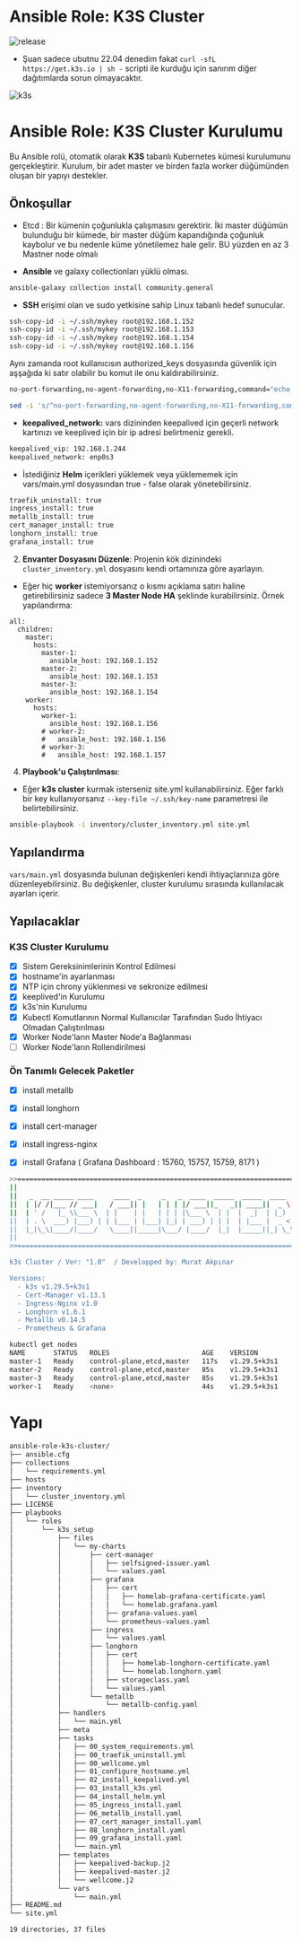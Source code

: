 #  Ansible Role: K3S Cluster
![release](https://img.shields.io/badge/release-v1.0-blue)
- Şuan sadece ubutnu 22.04 denedim fakat `curl -sfL https://get.k3s.io | sh -` scripti ile kurduğu için sanırım diğer dağıtımlarda sorun olmayacaktır.


<img src="https://k3s.io/img/k3s-logo-light.svg" alt="k3s" style="max-width: 100%;">

 
# Ansible Role: K3S Cluster Kurulumu

Bu Ansible rolü, otomatik olarak **K3S** tabanlı Kubernetes kümesi kurulumunu gerçekleştirir. Kurulum, bir adet master ve birden fazla worker düğümünden oluşan bir yapıyı destekler.

## Önkoşullar

- Etcd : Bir kümenin çoğunlukla çalışmasını gerektirir. İki master düğümün bulunduğu bir kümede, bir master düğüm kapandığında çoğunluk kaybolur ve bu nedenle küme yönetilemez hale gelir. BU yüzden en az 3 Mastner node olmalı

- **Ansible** ve galaxy collectionları yüklü olması.

```bash
ansible-galaxy collection install community.general

```

- **SSH** erişimi olan ve sudo yetkisine sahip Linux tabanlı hedef sunucular.
````bash
ssh-copy-id -i ~/.ssh/mykey root@192.168.1.152
ssh-copy-id -i ~/.ssh/mykey root@192.168.1.153
ssh-copy-id -i ~/.ssh/mykey root@192.168.1.154
ssh-copy-id -i ~/.ssh/mykey root@192.168.1.156
````

Aynı zamanda root kullanıcısın authorized_keys dosyasında güvenlik için aşşağıda ki satır olabilir bu komut ile onu kaldırabilirsiniz.

```bash
no-port-forwarding,no-agent-forwarding,no-X11-forwarding,command="echo 'Please login as the user \"user\" rather than the user \"root\".';echo;sleep 10;exit 142"
```

```bash
sed -i 's/^no-port-forwarding,no-agent-forwarding,no-X11-forwarding,command="echo.*exit 142" *//g' ~/.ssh/authorized_keys

```

- **keepalived_network:** vars dizininden keepalived için geçerli network kartınızı ve keeplived için bir ip adresi belirtmeniz gerekli.
```bash
keepalived_vip: 192.168.1.244
keepalived_network: enp0s3
```

- İstediğiniz **Helm** içerikleri yüklemek veya yüklememek için vars/main.yml dosyasından true - false olarak yönetebilirsiniz.

```bash
traefik_uninstall: true
ingress_install: true
metallb_install: true
cert_manager_install: true
longhorn_install: true
grafana_install: true

```

2. **Envanter Dosyasını Düzenle**: Projenin kök dizinindeki `cluster_inventory.yml` dosyasını kendi ortamınıza göre ayarlayın.
- Eğer hiç **worker** istemiyorsanız o kısmı açıklama satırı haline getirebilirsiniz sadece **3 Master Node HA** şeklinde kurabilirsiniz.
Örnek yapılandırma:
```
all:
  children:
    master:
      hosts:
        master-1:
          ansible_host: 192.168.1.152
        master-2:
          ansible_host: 192.168.1.153
        master-3:
          ansible_host: 192.168.1.154
    worker:
      hosts:
        worker-1:
          ansible_host: 192.168.1.156
        # worker-2:
        #   ansible_host: 192.168.1.156
        # worker-3:
        #   ansible_host: 192.168.1.157
```

4. **Playbook'u Çalıştırılması**: 
- Eğer **k3s cluster**  kurmak isterseniz site.yml kullanabilirsiniz. Eğer farklı bir key kullanıyorsanız `--key-file ~/.ssh/key-name` parametresi ile belirtebilirsiniz.

```bash
ansible-playbook -i inventory/cluster_inventory.yml site.yml 
```

## Yapılandırma

`vars/main.yml` dosyasında bulunan değişkenleri kendi ihtiyaçlarınıza göre düzenleyebilirsiniz. Bu değişkenler, cluster kurulumu sırasında kullanılacak ayarları içerir.

## Yapılacaklar

### K3S Cluster Kurulumu
- [x] Sistem Gereksinimlerinin Kontrol Edilmesi
- [X] hostname'in ayarlanması
- [X] NTP için chrony yüklenmesi ve sekronize edilmesi
- [X] keeplived'in Kurulumu
- [X] k3s'nin Kurulumu
- [X] Kubectl Komutlarının Normal Kullanıcılar Tarafından Sudo İhtiyacı Olmadan Çalıştırılması
- [X] Worker Node'ların Master Node'a Bağlanması
- [ ] Worker Node'ların Rollendirilmesi

### Ön Tanımlı Gelecek Paketler
- [x] install metallb
- [x] install longhorn
- [x] install cert-manager
- [x] install ingress-nginx
- [x] install Grafana ( Grafana Dashboard : 15760, 15757, 15759, 8171 )


````bash
>>=======================================================================<<
||                                                                       ||
||   _  __ _____ ____     ____  _     _   _  ____  _____  _____  ____    ||
||  | |/ /|___ // ___|   / ___|| |   | | | |/ ___||_   _|| ____||  _ \   ||
||  | ' /   |_ \\___ \  | |    | |   | | | |\___ \  | |  |  _|  | |_) |  ||
||  | . \  ___) |___) | | |___ | |___| |_| | ___) | | |  | |___ |  _ <   ||
||  |_|\_\|____/|____/   \____||_____|\___/ |____/  |_|  |_____||_| \_\  ||
||                                                                       ||
>>=======================================================================<<

k3s Cluster / Ver: "1.0"  / Developped by: Murat Akpınar

Versions:
  - k3s v1.29.5+k3s1
  - Cert-Manager v1.13.1
  - Ingress-Nginx v1.0
  - Longhorn v1.6.1
  - Metallb v0.14.5
  - Prometheus & Grafana
````


````bash
kubectl get nodes
NAME       STATUS   ROLES                       AGE    VERSION
master-1   Ready    control-plane,etcd,master   117s   v1.29.5+k3s1
master-2   Ready    control-plane,etcd,master   85s    v1.29.5+k3s1
master-3   Ready    control-plane,etcd,master   85s    v1.29.5+k3s1
worker-1   Ready    <none>                      44s    v1.29.5+k3s1
````


# Yapı

```bash
ansible-role-k3s-cluster/
├── ansible.cfg
├── collections
│   └── requirements.yml
├── hosts
├── inventory
│   └── cluster_inventory.yml
├── LICENSE
├── playbooks
│   └── roles
│       └── k3s_setup
│           ├── files
│           │   └── my-charts
│           │       ├── cert-manager
│           │       │   ├── selfsigned-issuer.yaml
│           │       │   └── values.yaml
│           │       ├── grafana
│           │       │   ├── cert
│           │       │   │   ├── homelab-grafana-certificate.yaml
│           │       │   │   └── homelab.grafana.yaml
│           │       │   ├── grafana-values.yaml
│           │       │   └── prometheus-values.yaml
│           │       ├── ingress
│           │       │   └── values.yaml
│           │       ├── longhorn
│           │       │   ├── cert
│           │       │   │   ├── homelab-longhorn-certificate.yaml
│           │       │   │   └── homelab.longhorn.yaml
│           │       │   ├── storageclass.yaml
│           │       │   └── values.yaml
│           │       └── metallb
│           │           └── metallb-config.yaml
│           ├── handlers
│           │   └── main.yml
│           ├── meta
│           ├── tasks
│           │   ├── 00_system_requirements.yml
│           │   ├── 00_traefik_uninstall.yml
│           │   ├── 00_wellcome.yml
│           │   ├── 01_configure_hostname.yml
│           │   ├── 02_install_keepalived.yml
│           │   ├── 03_install_k3s.yml
│           │   ├── 04_install_helm.yml
│           │   ├── 05_ingress_install.yaml
│           │   ├── 06_metallb_install.yaml
│           │   ├── 07_cert_manager_install.yaml
│           │   ├── 08_longhorn_install.yaml
│           │   ├── 09_grafana_install.yaml
│           │   └── main.yml
│           ├── templates
│           │   ├── keepalived-backup.j2
│           │   ├── keepalived-master.j2
│           │   └── wellcome.j2
│           └── vars
│               └── main.yml
├── README.md
└── site.yml

19 directories, 37 files
```
